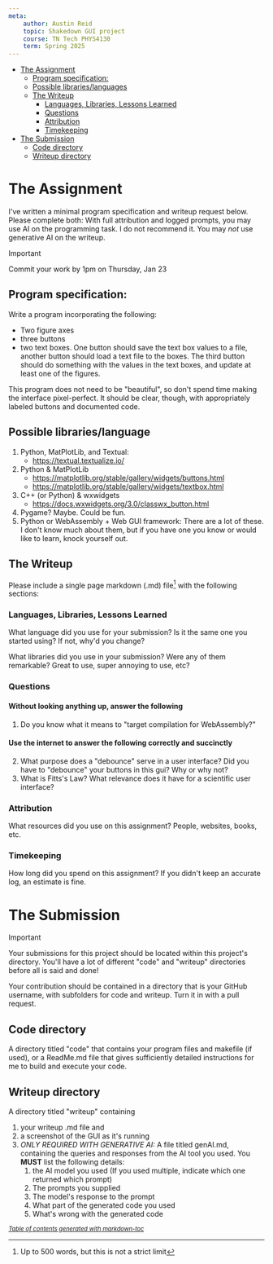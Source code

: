```yaml
---
meta:
    author: Austin Reid
    topic: Shakedown GUI project
    course: TN Tech PHYS4130
    term: Spring 2025
---
```


- [The Assignment](#the-assignment)
  * [Program specification:](#program-specification-)
  * [Possible libraries/languages](#possible-libraries-languages)
  * [The Writeup](#the-writeup)
    + [Languages, Libraries, Lessons Learned](#languages--libraries--lessons-learned)
    + [Questions](#questions)
    + [Attribution](#attribution)
    + [Timekeeping](#timekeeping)
- [The Submission](#the-submission)
  * [Code directory](#code-directory)
  * [Writeup directory](#writeup-directory)

# The Assignment

I've written a minimal program specification and writeup request below.
Please complete both: With full attribution and logged prompts, you may use AI on the programming task. I do not recommend it. You may _not_ use generative AI on the writeup.

> [!IMPORTANT]
> Commit your work by 1pm on Thursday, Jan 23

## Program specification:
Write a program incorporating the following:
 - Two figure axes
 - three buttons
 - two text boxes.
One button should save the text box values to a file, another button should load a text file to the boxes. The third button should do something with the values in the text boxes, and update at least one of the figures.

This program does not need to be "beautiful", so don't spend time making the interface pixel-perfect. It should be clear, though, with appropriately labeled buttons and documented code.

## Possible libraries/language

 1. Python, MatPlotLib, and Textual:
    - https://textual.textualize.io/
 1. Python & MatPlotLib
    - https://matplotlib.org/stable/gallery/widgets/buttons.html
    - https://matplotlib.org/stable/gallery/widgets/textbox.html
 1. C++ (or Python) & wxwidgets
    - https://docs.wxwidgets.org/3.0/classwx_button.html
 1. Pygame? Maybe. Could be fun.
 1. Python or WebAssembly + Web GUI framework: There are a lot of these. I don't know much about them, but if you have one you know or would like to learn, knock yourself out.

## The Writeup

Please include a single page markdown (.md) file[^1] with the following sections:

### Languages, Libraries, Lessons Learned
What language did you use for your submission? Is it the same one you started using?
If not, why'd you change?

What libraries did you use in your submission?
Were any of them remarkable?
Great to use, super annoying to use, etc? 

### Questions

#### Without looking anything up, answer the following
 1. Do you know what it means to "target compilation for WebAssembly?"

#### Use the internet to answer the following correctly and succinctly
 2. What purpose does a "debounce" serve in a user interface? Did you have to "debounce" your buttons in this gui? Why or why not?
 3. What is Fitts's Law? What relevance does it have for a scientific user interface?

### Attribution
What resources did you use on this assignment? People, websites, books, etc.

### Timekeeping
How long did you spend on this assignment? If you didn't keep an accurate log, an estimate is fine.

# The Submission
> [!IMPORTANT]
> Your submissions for this project should be located within this project's directory. You'll have a lot of different "code" and "writeup" directories before all is said and done!

Your contribution should be contained in a directory that is your GitHub username, with subfolders for code and writeup. Turn it in with a pull request.

## Code directory
A directory titled "code" that contains your program files and makefile (if used), or a ReadMe.md file that gives sufficiently detailed instructions for me to build and execute your code.

## Writeup directory
A directory titled "writeup" containing
 1. your writeup .md file and
 2. a screenshot of the GUI as it's running
 3. *ONLY REQUIRED WITH GENERATIVE AI:* A file titled genAI.md, containing the queries and responses from the AI tool you used. You **MUST** list the following details:
    1. the AI model you used (If you used multiple, indicate which one returned which prompt)
    2. The prompts you supplied
    3. The model's response to the prompt
    4. What part of the generated code you used
    5. What's wrong with the generated code

<small><i><a href='http://ecotrust-canada.github.io/markdown-toc/'>Table of contents generated with markdown-toc</a></i></small>

[^1]: Up to 500 words, but this is not a strict limit
